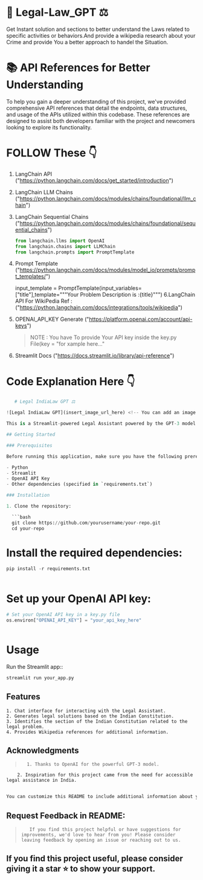 # 👋 Legal-Law_GPT ⚖
Get Instant solution and sections to better understand the Laws related to specific activities or behaviors.And provide a wikipedia research about your Crime and provide You a better approach to handel the Situation.

# 📚 API References for Better Understanding
To help you gain a deeper understanding of this project, we've provided comprehensive API references that detail the endpoints, data structures, and usage of the APIs utilized within this codebase. These references are designed to assist both developers familiar with the project and newcomers looking to explore its functionality.
# FOLLOW These 👇
1. LangChain API ("https://python.langchain.com/docs/get_started/introduction")
            
2. LangChain LLM Chains ("https://python.langchain.com/docs/modules/chains/foundational/llm_chain")
            
3. LangChain Sequential Chains ("https://python.langchain.com/docs/modules/chains/foundational/sequential_chains")
   ```python
   from langchain.llms import OpenAI
   from langchain.chains import LLMChain
   from langchain.prompts import PromptTemplate
   
 5. Prompt Template ("https://python.langchain.com/docs/modules/model_io/prompts/prompt_templates/")

       input_template = PromptTemplate(input_variables=["title"],template="""Your Problem Description is :{title}""")
 6.LangChain API For WikiPedia Ref : ("https://python.langchain.com/docs/integrations/tools/wikipedia")
 7. OPENAI_API_KEY Generate ("https://platform.openai.com/account/api-keys")
    >NOTE : You have To provide Your API key inside the key.py File(key = "for xample here..."
 8. Streamlit Docs ("https://docs.streamlit.io/library/api-reference")


# Code Explanation Here 👇
 ```python
    # Legal IndiaLaw GPT ⚖️

![Legal IndiaLaw GPT](insert_image_url_here) <!-- You can add an image or logo here -->

This is a Streamlit-powered Legal Assistant powered by the GPT-3 model from OpenAI. It helps users find legal solutions based on Indian Constitution and provides information from Wikipedia for reference.

## Getting Started

### Prerequisites

Before running this application, make sure you have the following prerequisites installed:

- Python
- Streamlit
- OpenAI API Key
- Other dependencies (specified in `requirements.txt`)

### Installation

1. Clone the repository:

   ```bash
   git clone https://github.com/yourusername/your-repo.git
   cd your-repo
```
# Install the required dependencies:
```python
pip install -r requirements.txt
```
```
```
# Set up your OpenAI API key:
```python
# Set your OpenAI API key in a key.py file
os.environ["OPENAI_API_KEY"] = "your_api_key_here"

```
```
```
# Usage
Run the Streamlit app::
```python
streamlit run your_app.py
```

## Features
    1. Chat interface for interacting with the Legal Assistant.
    2. Generates legal solutions based on the Indian Constitution.
    3. Identifies the section of the Indian Constitution related to the legal problem.
    4. Provides Wikipedia references for additional information.

## Acknowledgments
>       1. Thanks to OpenAI for the powerful GPT-3 model.
        2. Inspiration for this project came from the need for accessible legal assistance in India.

```python
    
You can customize this README to include additional information about your project, such as installation instructions, usage examples, license details, and acknowledgments. Be sure to replace `insert_image_url_here` with the URL of your project's logo or a relevant image.
```
## Request Feedback in README:
>        If you find this project helpful or have suggestions for improvements, we'd love to hear from you! Please consider leaving feedback by opening an issue or reaching out to us.

## If you find this project useful, please consider giving it a star ⭐ to show your support.

    

















